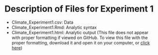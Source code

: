 # Description of Files for Experiment 1

* Climate_Experiment1.csv: Data
* Climate_Experiment1.Rmd: Analytic syntax
* Climate_Experiment1.html: Analytic output (This file does not appear with proper formatting if viewed on GitHub. To view this file with the proper formatting, download it and open it on your computer, or [click here]())